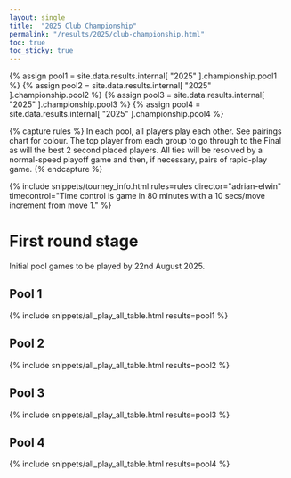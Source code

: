 ```yaml
---
layout: single
title:  "2025 Club Championship"
permalink: "/results/2025/club-championship.html"
toc: true
toc_sticky: true
---
```


{% assign pool1 = site.data.results.internal[ "2025" ].championship.pool1 %}
{% assign pool2 = site.data.results.internal[ "2025" ].championship.pool2 %}
{% assign pool3 = site.data.results.internal[ "2025" ].championship.pool3 %}
{% assign pool4 = site.data.results.internal[ "2025" ].championship.pool4 %}

{% capture rules %}
In each pool, all players play each other. See pairings chart for colour.
The top player from each group to go through to the Final as will the best 2 second placed players.
All ties will be resolved by a normal-speed playoff game and then, if necessary, pairs of rapid-play game.
{% endcapture %}

{% include snippets/tourney_info.html rules=rules director="adrian-elwin" timecontrol="Time control is game in 80 minutes with a 10 secs/move increment from move 1." %}

# First round stage

Initial pool games to be played by 22nd August 2025.

## Pool 1

{% include snippets/all_play_all_table.html results=pool1 %}

## Pool 2

{% include snippets/all_play_all_table.html results=pool2 %}

## Pool 3

{% include snippets/all_play_all_table.html results=pool3 %}

## Pool 4

{% include snippets/all_play_all_table.html results=pool4 %}
